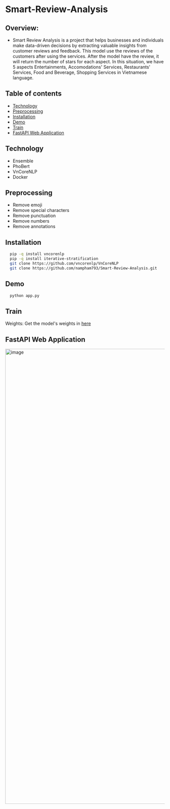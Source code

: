 # Smart-Review-Analysis
## Overview:
- Smart Review Analysis is a project that helps businesses and individuals make data-driven decisions by extracting valuable insights from customer reviews and feedback. This model use the reviews of the customers after using the services. After the model have the review, it will return the number of stars for each aspect. In this situation, we have 5 aspects Entertainments, Accomodations' Services, Restaurants' Services, Food and Beverage, Shopping Services in Vietnamese language.


## Table of contents
  - [Technology](#technology)
  - [Preprocessing](#preprocessing)
  - [Installation](#installation)
  - [Demo](#demo)
  - [Train](#train)
  - [FastAPI Web Application](#fastapi-web-application)


## Technology
  - Ensemble <br>
  - PhoBert <br>
  - VnCoreNLP <br>
  - Docker <br>

## Preprocessing
  - Remove emoji
  - Remove special characters
  - Remove punctuation
  - Remove numbers
  - Remove annotations

## Installation
```bash
  pip -q install vncorenlp 
  pip -q install iterative-stratification 
  git clone https://github.com/vncorenlp/VnCoreNLP 
  git clone https://github.com/nampham793/Smart-Review-Analysis.git 
```

## Demo
```bash
  python app.py
```
## Train
  Weights: Get the model's weights in [here](https://drive.google.com/drive/folders/1SquUNngSVHZAET5mTjw_AT5TtDzjyRBW?usp=sharing)

## FastAPI Web Application
  <p>
    <img width="1439" alt="image" src="https://github.com/nampham793/Smart-Review-Analysis/assets/88274994/500094bc-93f9-4a64-b872-912e60f9f2a0">
</p>
